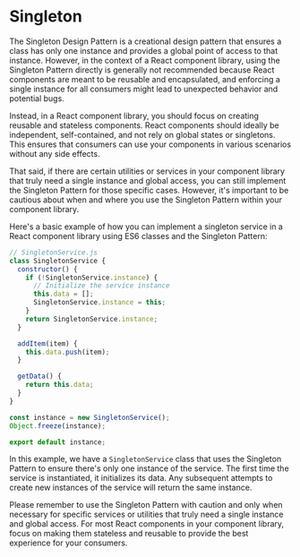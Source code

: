 # Singleton

The Singleton Design Pattern is a creational design pattern that ensures a class has only one instance and provides a global point of access to that instance. However, in the context of a React component library, using the Singleton Pattern directly is generally not recommended because React components are meant to be reusable and encapsulated, and enforcing a single instance for all consumers might lead to unexpected behavior and potential bugs.

Instead, in a React component library, you should focus on creating reusable and stateless components. React components should ideally be independent, self-contained, and not rely on global states or singletons. This ensures that consumers can use your components in various scenarios without any side effects.

That said, if there are certain utilities or services in your component library that truly need a single instance and global access, you can still implement the Singleton Pattern for those specific cases. However, it's important to be cautious about when and where you use the Singleton Pattern within your component library.

Here's a basic example of how you can implement a singleton service in a React component library using ES6 classes and the Singleton Pattern:

```jsx
// SingletonService.js
class SingletonService {
  constructor() {
    if (!SingletonService.instance) {
      // Initialize the service instance
      this.data = [];
      SingletonService.instance = this;
    }
    return SingletonService.instance;
  }

  addItem(item) {
    this.data.push(item);
  }

  getData() {
    return this.data;
  }
}

const instance = new SingletonService();
Object.freeze(instance);

export default instance;
```

In this example, we have a `SingletonService` class that uses the Singleton Pattern to ensure there's only one instance of the service. The first time the service is instantiated, it initializes its data. Any subsequent attempts to create new instances of the service will return the same instance.

Please remember to use the Singleton Pattern with caution and only when necessary for specific services or utilities that truly need a single instance and global access. For most React components in your component library, focus on making them stateless and reusable to provide the best experience for your consumers.